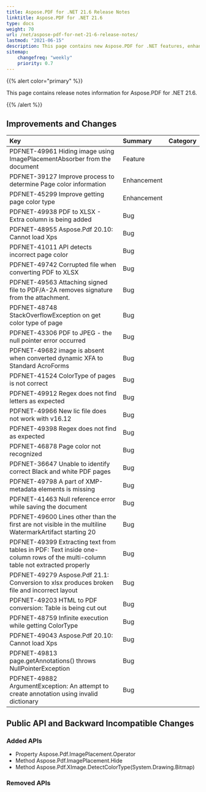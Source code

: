 ```yaml
---
title: Aspose.PDF for .NET 21.6 Release Notes
linktitle: Aspose.PDF for .NET 21.6 
type: docs
weight: 70
url: /net/aspose-pdf-for-net-21-6-release-notes/
lastmod: "2021-06-15"
description: This page contains new Aspose.PDF for .NET features, enhancement, and bug fixes in 2021, version 21.6. 
sitemap:
    changefreq: "weekly"
    priority: 0.7
---
```


{{% alert color="primary" %}}

This page contains release notes information for Aspose.PDF for .NET 21.6.

{{% /alert %}} 

## Improvements and Changes

|**Key**|**Summary**|**Category**|
| :- | :- | :- |
|PDFNET-49961 Hiding image using ImagePlacementAbsorber from the document|Feature|
|PDFNET-39127 Improve process to determine Page color information|Enhancement|
|PDFNET-45299 Improve getting page color type|Enhancement|
|PDFNET-49938 PDF to XLSX - Extra column is being added|Bug|
|PDFNET-48955 Aspose.Pdf 20.10: Cannot load Xps|Bug|
|PDFNET-41011 API detects incorrect page color|Bug|
|PDFNET-49742 Corrupted file when converting PDF to XLSX|Bug|
|PDFNET-49563 Attaching signed file to PDF/A-2A removes signature from the attachment.|Bug|
|PDFNET-48748 StackOverflowException on get color type of page|Bug|
|PDFNET-43306 PDF to JPEG - the null pointer error occurred|Bug|
|PDFNET-49682 image is absent when converted dynamic XFA to Standard AcroForms|Bug|
|PDFNET-41524 ColorType of pages is not correct|Bug|
|PDFNET-49912 Regex does not find letters as expected|Bug|
|PDFNET-49966 New lic file does not work with v16.12|Bug|
|PDFNET-49398 Regex does not find as expected|Bug|
|PDFNET-46878 Page color not recognized|Bug|
|PDFNET-36647 Unable to identify correct Black and white PDF pages|Bug|
|PDFNET-49798 A part of XMP-metadata elements is missing|Bug|
|PDFNET-41463 Null reference error while saving the document|Bug|
|PDFNET-49600 Lines other than the first are not visible in the multiline WatermarkArtifact starting 20|Bug|
|PDFNET-49399 Extracting text from tables in PDF: Text inside one-column rows of the multi-column table not extracted properly|Bug|
|PDFNET-49279 Aspose.Pdf 21.1: Conversion to xlsx produces broken file and incorrect layout|Bug|
|PDFNET-49203 HTML to PDF conversion: Table is being cut out|Bug|
|PDFNET-48759 Infinite execution while getting ColorType|Bug|
|PDFNET-49043 Aspose.Pdf 20.10: Cannot load Xps|Bug|
|PDFNET-49813 page.getAnnotations() throws NullPointerException|Bug|
|PDFNET-49882 ArgumentException: An attempt to create annotation using invalid dictionary|Bug|

## Public API and Backward Incompatible Changes

### Added APIs

* Property Aspose.Pdf.ImagePlacement.Operator
* Method Aspose.Pdf.ImagePlacement.Hide
* Method Aspose.Pdf.XImage.DetectColorType(System.Drawing.Bitmap)

### Removed APIs
